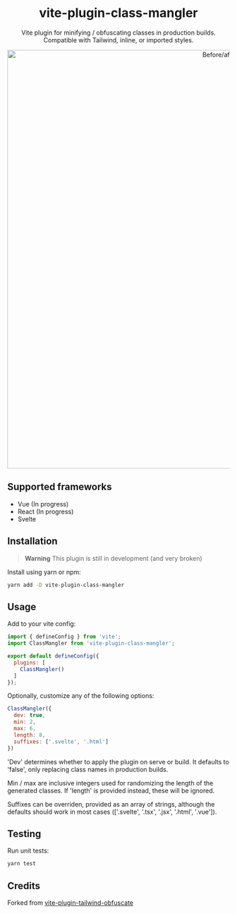 <div align='center'>
  <h1>vite-plugin-class-mangler</h1>
  <p>Vite plugin for minifying / obfuscating classes in production builds. Compatible with Tailwind, inline, or imported styles.</p>
  <img width="948" alt="Before/after" src="https://user-images.githubusercontent.com/34040324/182059296-031701cf-da83-4b34-a232-9e9b52c97b56.png">
</div>

## Supported frameworks

- Vue (In progress)
- React (In progress)
- Svelte

## Installation

> **Warning**
> This plugin is still in development (and very broken)

Install using yarn or npm:
```bash
yarn add -D vite-plugin-class-mangler
```

## Usage

Add to your vite config:

```js
import { defineConfig } from 'vite';
import ClassMangler from 'vite-plugin-class-mangler';

export default defineConfig({
  plugins: [
    ClassMangler()
  ]
});
```

Optionally, customize any of the following options:

```js
ClassMangler({
  dev: true,
  min: 2,
  max: 6,
  length: 8,
  suffixes: ['.svelte', '.html']
})
```

'Dev' determines whether to apply the plugin on serve or build. It defaults to 'false', only replacing class names in production builds.

Min / max are inclusive integers used for randomizing the length of the generated classes. If 'length' is provided instead, these will be ignored.

Suffixes can be overriden, provided as an array of strings, although the defaults should work in most cases (['.svelte', '.tsx', '.jsx', '.html', '.vue']).

## Testing

Run unit tests:

```bash
yarn test
```

## Credits

Forked from [vite-plugin-tailwind-obfuscate](https://github.com/misbahansori/vite-plugin-tailwind-obfuscate)
